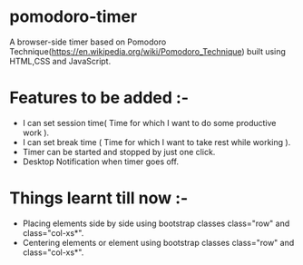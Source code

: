 # pomodoro-timer
A browser-side timer based on Pomodoro Technique(https://en.wikipedia.org/wiki/Pomodoro_Technique) built using HTML,CSS and JavaScript.   

# Features to be added :- 
  
 - I can set session time( Time for which I want to do some productive work ).
 - I can set break time ( Time for which I want to take rest while working ).
 - Timer can be started and stopped by just one click.
 - Desktop Notification when timer goes off.

# Things learnt till now :-
 
 - Placing elements side by side using bootstrap classes class="row" and class="col-xs*".
 - Centering elements or element using bootstrap classes class="row" and class="col-xs*".
